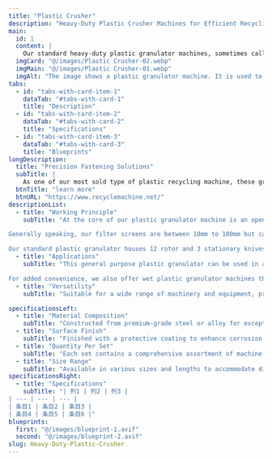 ```yaml
---
title: "Plastic Crusher"
description: "Heavy-Duty Plastic Crusher Machines for Efficient Recycling"
main:
  id: 1
  content: |
    Our standard heavy-duty plastic granulator machines, sometimes called plastic crushers, are essential machines in the plastic recycling industry. These specially designed granulators are extremely durable and have the unique ability to quickly and efficiently cut various plastic streams into small uniform flakes or regrinds.
  imgCard: "@/images/Plastic Crusher-02.webp"
  imgMain: "@/images/Plastic Crusher-01.webp"
  imgAlt: "The image shows a plastic granulator machine. It is used to recycle plastic waste by breaking it down into smaller pieces. The machine has a hopper on top where the plastic waste is fed, and a chamber below where the plastic is shredded. The shredded plastic is then expelled from the machine through a discharge chute."
tabs:
  - id: "tabs-with-card-item-1"
    dataTab: "#tabs-with-card-1"
    title: "Description"
  - id: "tabs-with-card-item-2"
    dataTab: "#tabs-with-card-2"
    title: "Specifications"
  - id: "tabs-with-card-item-3"
    dataTab: "#tabs-with-card-3"
    title: "Blueprints"
longDescription:
  title: "Precision Fastening Solutions"
  subTitle: |
    As one of our most sold type of plastic recycling machine, these granulators are packaged in many of our complete recycling solutions including our popular PET bottle washing lines, plastic film recycling lines,and more.
  btnTitle: "learn more"
  btnURL: "https://www.recyclemachine.net/"
descriptionList:
  - title: "Working Principle"
    subTitle: "At the core of our plastic granulator machine is an open rotor mounted with heavy-duty knives in either a double-scissor cut or v-shape array based on your requirements. As the rotor is spun at high speeds, the rotor knives come in contact with stationary knives that are mounted within the cutting chamber. The material is continuously cut until they are small enough to pass through a screen filter.<br>

Generally speaking, our filter screens are between 10mm to 100mm but can be customized according to your requirements.<br>

Our standard plastic granulator houses 12 rotor and 3 stationary knives. All knives use only ultra durable D2 (equivalent to SDK11) high-carbon, high-chromium steel which ensures the longest usage times before requiring sharpening. All knives are easily adjustable with hydraulic assisted access to the cutting chamber."
  - title: "Applications"
    subTitle: "This general purpose plastic granulator can be used in a variety of applications for plastic recycling including but not limited to grinding plastic bottles, films, and a variety of small rigid plastics.<br>

For added convenience, we also offer wet plastic granulator machines that have additional rubber sealing and water inlet hose attached allowing a constant stream of water to be sprayed while the plastic is being cut. This helps clean the plastic scrap while keeping the blades cool during operation."
  - title: "Versatility"
    subTitle: "Suitable for a wide range of machinery and equipment, providing versatile fastening solutions for various industrial needs."

specificationsLeft:
  - title: "Material Composition"
    subTitle: "Constructed from premium-grade steel or alloy for exceptional strength and durability."
  - title: "Surface Finish"
    subTitle: "Finished with a protective coating to enhance corrosion resistance and extend service life."
  - title: "Quantity Per Set"
    subTitle: "Each set contains a comprehensive assortment of machine screws to meet diverse industrial requirements."
  - title: "Size Range"
    subTitle: "Available in various sizes and lengths to accommodate different machinery and equipment specifications."
specificationsRight:
  - title: "Specifications"
    subTitle: "| 列1 | 列2 | 列3 |
| --- | --- | --- |
| 条目1 | 条目2 | 条目3 |
| 条目4 | 条目5 | 条目6 |"
blueprints:
  first: "@/images/blueprint-1.avif"
  second: "@/images/blueprint-2.avif"
slug: Heavy-Duty-Plastic-Crusher    
---
```

